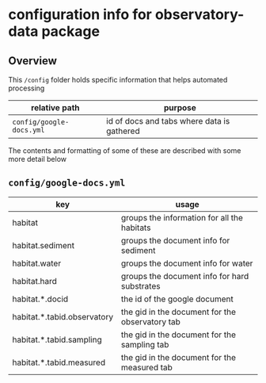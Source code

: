 # configuration info for observatory-data package

## Overview

This `/config` folder holds specific information that helps automated processing

| relative path | purpose                                                       |
|---------------|---------------------------------------------------------------|
| `config/google-docs.yml` | id of docs and tabs where data is gathered         |


The contents and formatting of some of these are described with some more detail below

## `config/google-docs.yml`

| key              | usage                                                       | 
|------------------|-------------------------------------------------------------|
| habitat          | groups the information for all the habitats                 |
| habitat.sediment | groups the document info for sediment                       |
| habitat.water    | groups the document info for water                          |
| habitat.hard     | groups the document info for hard substrates                | 
| habitat.\*.docid | the id of the google document                               |
| habitat.\*.tabid.observatory | the gid in the document for the observatory tab |
| habitat.\*.tabid.sampling | the gid in the document for the sampling tab       |
| habitat.\*.tabid.measured | the gid in the document for the measured tab       |
